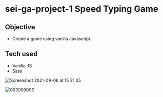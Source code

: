 # sei-ga-project-1 Speed Typing Game

## Objective
  - Create a game using vanilla Javascript.
  
## Tech used
  - Vanilla JS
  - Sass

![Screenshot 2021-09-08 at 15 21 35](https://user-images.githubusercontent.com/83312425/132527311-bb9943e3-3fe0-4be1-ad59-1c815e36f0cf.png)


![000000000](https://user-images.githubusercontent.com/83312425/132527024-6ccb35d0-55ab-42cc-827d-44e6b862c23d.jpeg)

